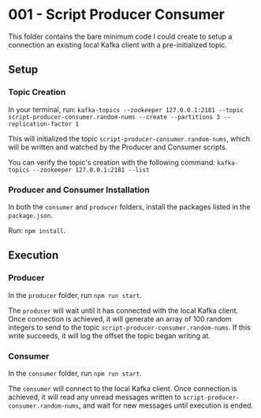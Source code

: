 # 001 - Script Producer Consumer

This folder contains the bare minimum code I could create to setup a connection an existing local Kafka client with a pre-initialized topic.

## Setup

### Topic Creation

In your terminal, run: `kafka-topics --zookeeper 127.0.0.1:2181 --topic script-producer-consumer.random-nums --create --partitions 3 --replication-factor 1`

This will initialized the topic `script-producer-consumer.random-nums`, which will be written and watched by the Producer and Consumer scripts.

You can verify the topic's creation with the following command:
`kafka-topics --zookeeper 127.0.0.1:2181 --list`

### Producer and Consumer Installation

In both the `consumer` and `producer` folders, install the packages listed in the `package.json`.

Run: `npm install`.

## Execution

### Producer

In the `producer` folder, run `npm run start`.

The `producer` will wait until it has connected with the local Kafka client. Once connection is achieved, it will generate an array of 100 random integers to send to the topic `script-producer-consumer.random-nums`. If this write succeeds, it will log the offset the topic began writing at.

### Consumer

In the `consumer` folder, run `npm run start`.

The `consumer` will connect to the local Kafka client. Once connection is achieved, it will read any unread messages written to `script-producer-consumer.random-nums`, and wait for new messages until execution is ended.
